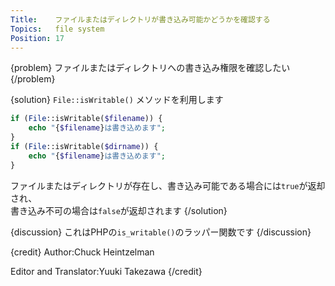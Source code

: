 ```yaml
---
Title:    ファイルまたはディレクトリが書き込み可能かどうかを確認する
Topics:   file system
Position: 17
---
```


{problem}
ファイルまたはディレクトリへの書き込み権限を確認したい
{/problem}

{solution}
`File::isWritable()` メソッドを利用します

```php
if (File::isWritable($filename)) {
    echo "{$filename}は書き込めます";
}
if (File::isWritable($dirname)) {
    echo "{$filename}は書き込めます";
}
```

ファイルまたはディレクトリが存在し、書き込み可能である場合には`true`が返却され、  
書き込み不可の場合は`false`が返却されます
{/solution}

{discussion}
これはPHPの`is_writable()`のラッパー関数です
{/discussion}

{credit}
Author:Chuck Heintzelman

Editor and Translator:Yuuki Takezawa
{/credit}
